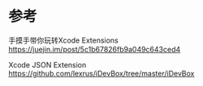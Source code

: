 




# 参考
手摸手带你玩转Xcode Extensions
https://juejin.im/post/5c1b67826fb9a049c643ced4

Xcode JSON Extension
https://github.com/lexrus/iDevBox/tree/master/iDevBox
